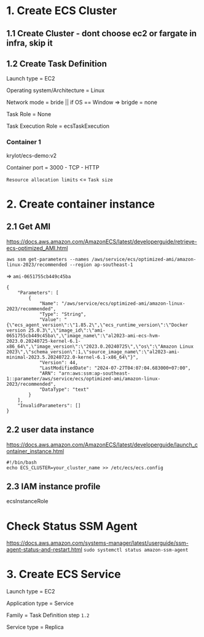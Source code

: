 # 1. Create ECS Cluster
## 1.1 Create Cluster - dont choose ec2 or fargate in infra, skip it
## 1.2 Create Task Definition
Launch type = EC2

Operating system/Architecture = Linux

Network mode = bride || if OS == Window => brigde = none

Task Role = None

Task Execution Role = ecsTaskExecution

### Container 1
krylot/ecs-demo:v2

Container port = 3000 - TCP - HTTP

`Resource allocation limits` <= `Task size`

# 2. Create container instance
## 2.1 Get AMI
https://docs.aws.amazon.com/AmazonECS/latest/developerguide/retrieve-ecs-optimized_AMI.html

`aws ssm get-parameters --names /aws/service/ecs/optimized-ami/amazon-linux-2023/recommended --region ap-southeast-1`

=> `ami-0651755cb449c45ba`

```
{
    "Parameters": [
        {
            "Name": "/aws/service/ecs/optimized-ami/amazon-linux-2023/recommended",
            "Type": "String",
            "Value": "{\"ecs_agent_version\":\"1.85.2\",\"ecs_runtime_version\":\"Docker version 25.0.3\",\"image_id\":\"ami-0651755cb449c45ba\",\"image_name\":\"al2023-ami-ecs-hvm-2023.0.20240725-kernel-6.1-x86_64\",\"image_version\":\"2023.0.20240725\",\"os\":\"Amazon Linux 2023\",\"schema_version\":1,\"source_image_name\":\"al2023-ami-minimal-2023.5.20240722.0-kernel-6.1-x86_64\"}",
            "Version": 44,
            "LastModifiedDate": "2024-07-27T04:07:04.683000+07:00",
            "ARN": "arn:aws:ssm:ap-southeast-1::parameter/aws/service/ecs/optimized-ami/amazon-linux-2023/recommended",
            "DataType": "text"
        }
    ],
    "InvalidParameters": []
}

```

## 2.2 user data instance
https://docs.aws.amazon.com/AmazonECS/latest/developerguide/launch_container_instance.html
```
#!/bin/bash
echo ECS_CLUSTER=your_cluster_name >> /etc/ecs/ecs.config
```

## 2.3 IAM instance profile
ecsInstanceRole

# Check Status SSM Agent
https://docs.aws.amazon.com/systems-manager/latest/userguide/ssm-agent-status-and-restart.html
`sudo systemctl status amazon-ssm-agent`

# 3. Create ECS Service
Launch type = EC2

Application type = Service

Family = Task Definition step `1.2`

Service type = Replica
